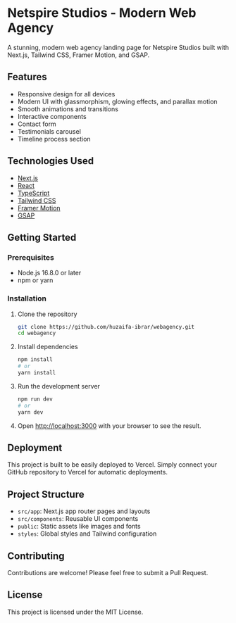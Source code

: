 # Netspire Studios - Modern Web Agency

A stunning, modern web agency landing page for Netspire Studios built with Next.js, Tailwind CSS, Framer Motion, and GSAP.

## Features

- Responsive design for all devices
- Modern UI with glassmorphism, glowing effects, and parallax motion
- Smooth animations and transitions
- Interactive components
- Contact form
- Testimonials carousel
- Timeline process section

## Technologies Used

- [Next.js](https://nextjs.org/)
- [React](https://reactjs.org/)
- [TypeScript](https://www.typescriptlang.org/)
- [Tailwind CSS](https://tailwindcss.com/)
- [Framer Motion](https://www.framer.com/motion/)
- [GSAP](https://greensock.com/gsap/)

## Getting Started

### Prerequisites

- Node.js 16.8.0 or later
- npm or yarn

### Installation

1. Clone the repository
   ```bash
   git clone https://github.com/huzaifa-ibrar/webagency.git
   cd webagency
   ```

2. Install dependencies
   ```bash
   npm install
   # or
   yarn install
   ```

3. Run the development server
   ```bash
   npm run dev
   # or
   yarn dev
   ```

4. Open [http://localhost:3000](http://localhost:3000) with your browser to see the result.

## Deployment

This project is built to be easily deployed to Vercel. Simply connect your GitHub repository to Vercel for automatic deployments.

## Project Structure

- `src/app`: Next.js app router pages and layouts
- `src/components`: Reusable UI components
- `public`: Static assets like images and fonts
- `styles`: Global styles and Tailwind configuration

## Contributing

Contributions are welcome! Please feel free to submit a Pull Request.

## License

This project is licensed under the MIT License.
